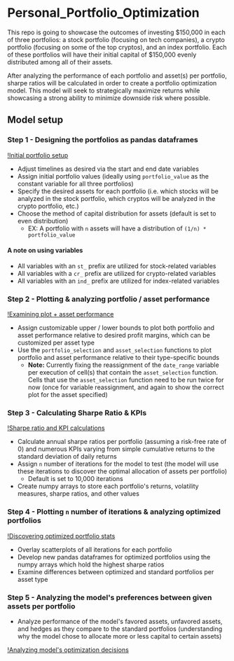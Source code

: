 # Personal_Portfolio_Optimization

This repo is going to showcase the outcomes of investing $150,000 in each of three portfolios: a stock portfolio (focusing on tech companies), a crypto portfolio (focusing on some of the top cryptos), and an index portfolio. Each of these portfolios will have their initial capital of $150,000 evenly distributed among all of their assets.

After analyzing the performance of each portfolio and asset(s) per portfolio, sharpe ratios will be calculated in order to create a portfolio optimization model. This model will seek to strategically maximize returns while showcasing a strong ability to minimize downside risk where possible.

## Model setup

### Step 1 - Designing the portfolios as pandas dataframes


[!Initial portfolio setup](https://user-images.githubusercontent.com/102639530/178574807-6b8e8edc-3299-43e0-be3d-85b5eab451cb.mp4)


* Adjust timelines as desired via the start and end date variables
* Assign initial portfolio values (ideally using `portfolio_value` as the constant variable for all three portfolios)
* Specify the desired assets for each portfolio (i.e. which stocks will be analyzed in the stock portfolio, which cryptos will be analyzed in the crypto portfolio, etc.)
* Choose the method of capital distribution for assets (default is set to even distribution)
  * EX: A portfolio with `n` assets will have a distribution of `(1/n) * portfolio_value`

#### **A note on using variables**

* All variables with an `st_` prefix are utilized for stock-related variables
* All variables with a `cr_` prefix are utilized for crypto-related variables
* All variables with an `ind_` prefix are utilized for index-related variables

### Step 2 - Plotting & analyzing portfolio / asset performance

[!Examining plot + asset performance](https://user-images.githubusercontent.com/102639530/178560643-c522127d-4953-4ffc-b6f0-232499896262.mp4)
<!-- ###### -->
* Assign customizable upper / lower bounds to plot both portfolio and asset performance relative to desired profit margins, which can be customized per asset type
* Use the `portfolio_selection` and `asset_selection` functions to plot portfolio and asset performance relative to their type-specific bounds
  * **Note:** Currently fixing the reassignment of the `date_range` variable per execution of cell(s) that contain the `asset_selection` function. Cells that use the `asset_selection` function need to be run twice for now (once for variable reassignment, and again to show the correct plot for the asset specified)



### Step 3 - Calculating Sharpe Ratio & KPIs


[!Sharpe ratio and KPI calculations](https://user-images.githubusercontent.com/102639530/178582486-6ae5395e-ac95-4f4b-ba70-699f73406fac.mp4)


* Calculate annual sharpe ratios per portfolio (assuming a risk-free rate of 0) and numerous KPIs varying from simple cumulative returns to the standard deviation of daily returns
* Assign `n` number of iterations for the model to test (the model will use these iterations to discover the optimal allocation of assets per portfolio)
  * Default is set to 10,000 iterations
* Create numpy arrays to store each portfolio's returns, volatility measures, sharpe ratios, and other values

### Step 4 - Plotting `n` number of iterations & analyzing optimized portfolios

[!Discovering optimized portfolio stats](https://user-images.githubusercontent.com/102639530/178560667-2f612e6d-180b-4b14-b49b-b2d13b5f0a49.mp4)
<!-- ###### Test caption -->

* Overlay scatterplots of all iterations for each portfolio
* Develop new pandas dataframes for optimized portfolios using the numpy arrays which hold the highest sharpe ratios
* Examine differences between optimized and standard portfolios per asset type

### Step 5 - Analyzing the model's preferences between given assets per portfolio

* Analyze performance of the model's favored assets, unfavored assets, and hedges as they compare to the standard portfolios (understanding why the model chose to allocate more or less capital to certain assets)

[!Analyzing model's optimization decisions](https://user-images.githubusercontent.com/102639530/178560698-f1fc5215-f815-44e3-aa22-d18baf3dcc5e.mp4)
